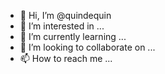 - 👋 Hi, I’m @quindequin
- 👀 I’m interested in ...
- 🌱 I’m currently learning ...
- 💞️ I’m looking to collaborate on ...
- 📫 How to reach me ...

<!---
quindequin/quindequin is a ✨ special ✨ repository because its `README.md` (this file) appears on your GitHub profile.
You can click the Preview link to take a look at your changes.
--->

